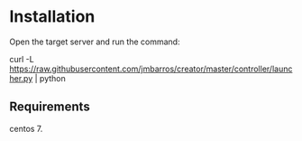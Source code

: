 Installation 
=========

Open the target server and run the command:

curl -L https://raw.githubusercontent.com/jmbarros/creator/master/controller/launcher.py | python


Requirements
------------

centos 7.